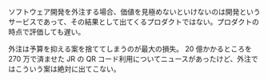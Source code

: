 ソフトウェア開発を外注する場合、価値を見極めないといけないのは開発というサービスであって、その結果として出てくるプロダクトではない。プロダクトの時点で評価しても遅い。

外注は予算を抑える案を捨ててしまうのが最大の損失。
20 億かかるところを 270 万で済ませた JR の QR コード利用についてニュースがあったけど、外注ではこういう案は絶対に出てこない。
